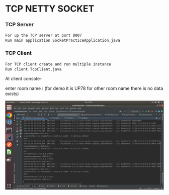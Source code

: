 # TCP NETTY SOCKET

### TCP Server

````
For up the TCP server at port 8007
Run main application SocketPracticeApplication.java
````

### TCP Client

````
For TCP client create and run multiple instance
Run client.TcpClient.java
````

At client console-

enter room name : (for demo it is UP78 for other room name there is no data exists)

![alt text](console.png)
